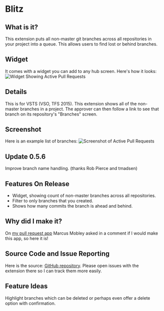 # Blitz
## What is it?
This extension puts all non-master git branches across all repositories in your project into a queue. This allows users to find lost or behind branches.

## Widget
It comes with a widget you can add to any hub screen. Here's how it looks:
![Widget Showing Active Pull Requests](https://sierpinski.gallery.vsassets.io/_apis/public/gallery/publisher/sierpinski/extension/blitz-allbranches/0.4.8/assetbyname/Microsoft.VisualStudio.Services.Screenshots.2 "Active Pull Requests Widget")

## Details
This is for VSTS (VSO, TFS 2015). This extension shows all of the non-master branches in a project. The approver can then follow a link to see that branch on its repository's "Branches" screen.

## Screenshot
Here is an example list of branches:
![Screenshot of Active Pull Requests](https://sierpinski.gallery.vsassets.io/_apis/public/gallery/publisher/sierpinski/extension/blitz-allbranches/0.4.8/assetbyname/Microsoft.VisualStudio.Services.Screenshots.1 "Screenshot/Active Pull Requests")

## Update 0.5.6
Improve branch name handling. (thanks Rob Pierce and tmadsen)

## Features On Release
* Widget, showing count of non-master branches across all repositories.
* Filter to only branches that you created.
* Shows how many commits the branch is ahead and behind.

## Why did I make it?
On [my pull request app](https://marketplace.visualstudio.com/items?itemName=sierpinski.blitz-allpulls-extension) Marcus Mobley asked in a comment if I would make this app, so here it is!

## Source Code and Issue Reporting
Here is the source: [GitHub repository](https://github.com/sierpinski/BlitzBranches). Please open issues with the extension there so I can track them more easily.

## Feature Ideas
Highlight branches which can be deleted or perhaps even offer a delete option with confirmation.
